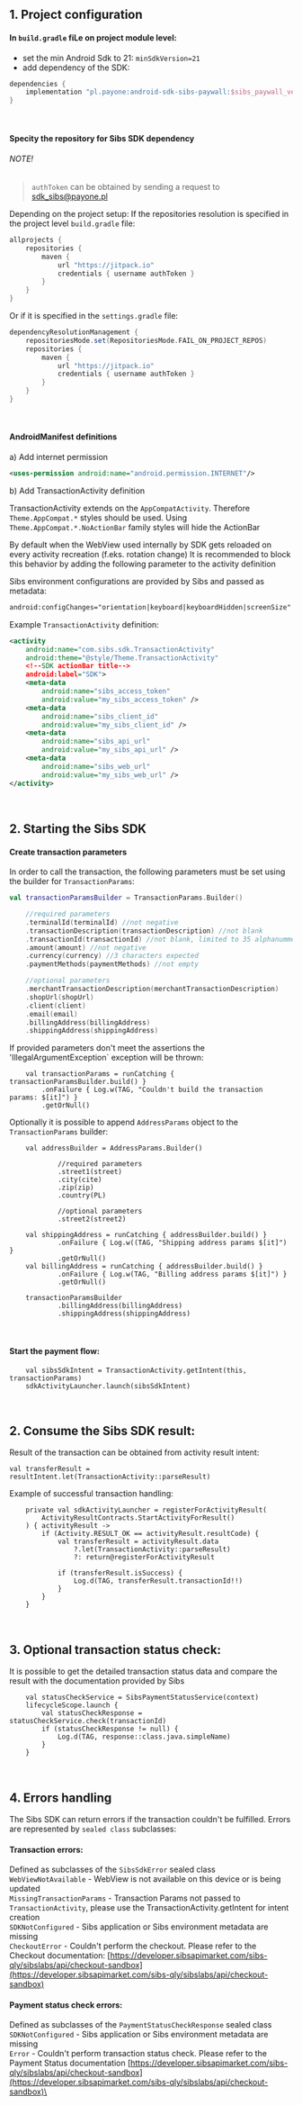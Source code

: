 ## 1. Project configuration

#### In `build.gradle` fiLe on project module level:

- set the min Android Sdk to 21: `minSdkVersion=21` 
- add dependency of the SDK:
```gradle
dependencies {
    implementation "pl.payone:android-sdk-sibs-paywall:$sibs_paywall_ver"
}
```
<br/>

#### Specity the repository for Sibs SDK dependency

###### NOTE!
> `authToken` can be obtained by sending a request to [sdk_sibs@payone.pl](mailto:sdk_sibs@payone.pl)

Depending on the project setup:
If the repositories resolution is specified in the project level `build.gradle` file:
```gradle
allprojects {
    repositories {
        maven {
            url "https://jitpack.io"
            credentials { username authToken }
        }
    }
}
```
Or if it is specified in the `settings.gradle` file:
```gradle
dependencyResolutionManagement {
    repositoriesMode.set(RepositoriesMode.FAIL_ON_PROJECT_REPOS)
    repositories {
        maven {
            url "https://jitpack.io"
            credentials { username authToken }
        }
    }
}
```
<br/>

#### AndroidManifest definitions

a) Add internet permission
```xml
<uses-permission android:name="android.permission.INTERNET"/>
```

b) Add TransactionActivity definition

TransactionActivity extends on the `AppCompatActivity`. Therefore `Theme.AppCompat.*` styles should be used.
Using `Theme.AppCompat.*.NoActionBar` family styles will hide the ActionBar

By default when the WebView used internally by SDK gets reloaded on every activity recreation (f.eks. rotation change) 
It is recommended to block this behavior by adding the following parameter to the activity definition


Sibs environment configurations are provided by Sibs and passed as metadata:
```xml
android:configChanges="orientation|keyboard|keyboardHidden|screenSize"
```

Example `TransactionActivity` definition:
```xml
<activity
    android:name="com.sibs.sdk.TransactionActivity"
    android:theme="@style/Theme.TransactionActivity" 
    <!--SDK actionBar title-->
    android:label="SDK"> 
    <meta-data
        android:name="sibs_access_token"
        android:value="my_sibs_access_token" />
    <meta-data
        android:name="sibs_client_id"
        android:value="my_sibs_client_id" />
    <meta-data
        android:name="sibs_api_url"
        android:value="my_sibs_api_url" />
    <meta-data
        android:name="sibs_web_url"
        android:value="my_sibs_web_url" />
</activity>
```
<br/>

## 2. Starting the Sibs SDK

#### Create transaction parameters
In order to call the transaction, the following parameters must be set using the builder for `TransactionParams`:
```kotlin
val transactionParamsBuilder = TransactionParams.Builder()

    //required parameters
    .terminalId(terminalId) //not negative
    .transactionDescription(transactionDescription) //not blank
    .transactionId(transactionId) //not blank, limited to 35 alphanummeric characters
    .amount(amount) //not negative
    .currency(currency) //3 characters expected
    .paymentMethods(paymentMethods) //not empty

    //optional parameters
    .merchantTransactionDescription(merchantTransactionDescription)
    .shopUrl(shopUrl)
    .client(client)
    .email(email)
    .billingAddress(billingAddress)
    .shippingAddress(shippingAddress)
```

If provided parameters don't meet the assertions the 'IllegalArgumentException` exception will be thrown: 
```
    val transactionParams = runCatching { transactionParamsBuilder.build() }
        .onFailure { Log.w(TAG, "Couldn't build the transaction params: $[it]") }
        .getOrNull()
```

Optionally it is possible to append `AddressParams` object to the `TransactionParams` builder:
```
    val addressBuilder = AddressParams.Builder()
            
            //required parameters
            .street1(street)
            .city(cite)
            .zip(zip)
            .country(PL)

            //optional parameters
            .street2(street2)

    val shippingAddress = runCatching { addressBuilder.build() }
            .onFailure { Log.w((TAG, "Shipping address params $[it]") }
            .getOrNull()
    val billingAddress = runCatching { addressBuilder.build() }
            .onFailure { Log.w(TAG, "Billing address params $[it]") }
            .getOrNull()
        
    transactionParamsBuilder
            .billingAddress(billingAddress)
            .shippingAddress(shippingAddress)

```
<br/>

#### Start the payment flow:
```
    val sibsSdkIntent = TransactionActivity.getIntent(this, transactionParams)
    sdkActivityLauncher.launch(sibsSdkIntent)
```
<br/>

## 2. Consume the Sibs SDK result:

Result of the transaction can be obtained from activity result intent:
```
val transferResult = resultIntent.let(TransactionActivity::parseResult)
```

Example of successful transaction handling:
```
    private val sdkActivityLauncher = registerForActivityResult(
        ActivityResultContracts.StartActivityForResult()
    ) { activityResult ->
        if (Activity.RESULT_OK == activityResult.resultCode) {
            val transferResult = activityResult.data
                ?.let(TransactionActivity::parseResult)
                ?: return@registerForActivityResult

            if (transferResult.isSuccess) {
                Log.d(TAG, transferResult.transactionId!!)
            } 
        } 
    }
```
<br/>

## 3. Optional transaction status check:

It is possible to get the detailed transaction status data and compare the result with the documentation provided by Sibs
```
    val statusCheckService = SibsPaymentStatusService(context)
    lifecycleScope.launch { 
        val statusCheckResponse = statusCheckService.check(transactionId)
        if (statusCheckResponse != null) {
            Log.d(TAG, response::class.java.simpleName)
        } 
    }
```
<br/>

## 4. Errors handling
The Sibs SDK can return errors if the transaction couldn't be fulfilled. Errors are represented by `sealed class` subclasses:

#### Transaction errors:
Defined as subclasses of the `SibsSdkError` sealed class\
`WebViewNotAvailable` - WebView is not available on this device or is being updated\
`MissingTransactionParams` - Transaction Params not passed to `TransactionActivity`, please use the TransactionActivity.getIntent for intent creation\
`SDKNotConfigured` - Sibs application or Sibs environment metadata are missing\
`CheckoutError` - Couldn't perform the checkout. Please refer to the Checkout documentation: [https://developer.sibsapimarket.com/sibs-qly/sibslabs/api/checkout-sandbox](https://developer.sibsapimarket.com/sibs-qly/sibslabs/api/checkout-sandbox)

#### Payment status check errors:
Defined as subclasses of the `PaymentStatusCheckResponse` sealed class\
`SDKNotConfigured` - Sibs application or Sibs environment metadata are missing\
`Error` - Couldn't perform transaction status check. Please refer to the Payment Status documentation [https://developer.sibsapimarket.com/sibs-qly/sibslabs/api/checkout-sandbox](https://developer.sibsapimarket.com/sibs-qly/sibslabs/api/checkout-sandbox)\